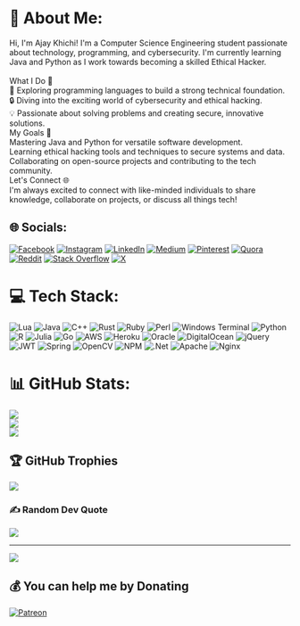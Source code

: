 # 💫 About Me:
Hi, I'm Ajay Khichi! I'm a Computer Science Engineering student passionate about technology, programming, and cybersecurity. I'm currently learning Java and Python as I work towards becoming a skilled Ethical Hacker.<br><br>What I Do 🚀<br>🌱 Exploring programming languages to build a strong technical foundation.<br>🔒 Diving into the exciting world of cybersecurity and ethical hacking.<br>💡 Passionate about solving problems and creating secure, innovative solutions.<br>My Goals 🎯<br>Mastering Java and Python for versatile software development.<br>Learning ethical hacking tools and techniques to secure systems and data.<br>Collaborating on open-source projects and contributing to the tech community.<br>Let's Connect 🌐<br>I'm always excited to connect with like-minded individuals to share knowledge, collaborate on projects, or discuss all things tech!


## 🌐 Socials:
[![Facebook](https://img.shields.io/badge/Facebook-%231877F2.svg?logo=Facebook&logoColor=white)](https://facebook.com/ajaysingh.khichi.948) [![Instagram](https://img.shields.io/badge/Instagram-%23E4405F.svg?logo=Instagram&logoColor=white)](https://instagram.com/ajju_____banna) [![LinkedIn](https://img.shields.io/badge/LinkedIn-%230077B5.svg?logo=linkedin&logoColor=white)](https://linkedin.com/in/ajay-khichi-05264928b) [![Medium](https://img.shields.io/badge/Medium-12100E?logo=medium&logoColor=white)](https://medium.com/@ajaysinghkhichi5) [![Pinterest](https://img.shields.io/badge/Pinterest-%23E60023.svg?logo=Pinterest&logoColor=white)](https://pinterest.com/ajaykhichi5) [![Quora](https://img.shields.io/badge/Quora-%23B92B27.svg?logo=Quora&logoColor=white)](https://quora.com/profile/Ajay-Singh-Khichi-3) [![Reddit](https://img.shields.io/badge/Reddit-%23FF4500.svg?logo=Reddit&logoColor=white)](https://reddit.com/user/ajju-banna) [![Stack Overflow](https://img.shields.io/badge/-Stackoverflow-FE7A16?logo=stack-overflow&logoColor=white)](https://stackoverflow.com/users/22402810/ajay-singh-khichi) [![X](https://img.shields.io/badge/X-black.svg?logo=X&logoColor=white)](https://x.com/Ajaysingh4281) 

# 💻 Tech Stack:
![Lua](https://img.shields.io/badge/lua-%232C2D72.svg?style=plastic&logo=lua&logoColor=white) ![Java](https://img.shields.io/badge/java-%23ED8B00.svg?style=plastic&logo=openjdk&logoColor=white) ![C++](https://img.shields.io/badge/c++-%2300599C.svg?style=plastic&logo=c%2B%2B&logoColor=white) ![Rust](https://img.shields.io/badge/rust-%23000000.svg?style=plastic&logo=rust&logoColor=white) ![Ruby](https://img.shields.io/badge/ruby-%23CC342D.svg?style=plastic&logo=ruby&logoColor=white) ![Perl](https://img.shields.io/badge/perl-%2339457E.svg?style=plastic&logo=perl&logoColor=white) ![Windows Terminal](https://img.shields.io/badge/Windows%20Terminal-%234D4D4D.svg?style=plastic&logo=windows-terminal&logoColor=white) ![Python](https://img.shields.io/badge/python-3670A0?style=plastic&logo=python&logoColor=ffdd54) ![R](https://img.shields.io/badge/r-%23276DC3.svg?style=plastic&logo=r&logoColor=white) ![Julia](https://img.shields.io/badge/-Julia-9558B2?style=plastic&logo=julia&logoColor=white) ![Go](https://img.shields.io/badge/go-%2300ADD8.svg?style=plastic&logo=go&logoColor=white) ![AWS](https://img.shields.io/badge/AWS-%23FF9900.svg?style=plastic&logo=amazon-aws&logoColor=white) ![Heroku](https://img.shields.io/badge/heroku-%23430098.svg?style=plastic&logo=heroku&logoColor=white) ![Oracle](https://img.shields.io/badge/Oracle-F80000?style=plastic&logo=oracle&logoColor=white) ![DigitalOcean](https://img.shields.io/badge/DigitalOcean-%230167ff.svg?style=plastic&logo=digitalOcean&logoColor=white) ![jQuery](https://img.shields.io/badge/jquery-%230769AD.svg?style=plastic&logo=jquery&logoColor=white) ![JWT](https://img.shields.io/badge/JWT-black?style=plastic&logo=JSON%20web%20tokens) ![Spring](https://img.shields.io/badge/spring-%236DB33F.svg?style=plastic&logo=spring&logoColor=white) ![OpenCV](https://img.shields.io/badge/opencv-%23white.svg?style=plastic&logo=opencv&logoColor=white) ![NPM](https://img.shields.io/badge/NPM-%23CB3837.svg?style=plastic&logo=npm&logoColor=white) ![.Net](https://img.shields.io/badge/.NET-5C2D91?style=plastic&logo=.net&logoColor=white) ![Apache](https://img.shields.io/badge/apache-%23D42029.svg?style=plastic&logo=apache&logoColor=white) ![Nginx](https://img.shields.io/badge/nginx-%23009639.svg?style=plastic&logo=nginx&logoColor=white)
# 📊 GitHub Stats:
![](https://github-readme-stats.vercel.app/api?username=ajay-khichi&theme=dark&hide_border=false&include_all_commits=false&count_private=false)<br/>
![](https://github-readme-streak-stats.herokuapp.com/?user=ajay-khichi&theme=dark&hide_border=false)<br/>
![](https://github-readme-stats.vercel.app/api/top-langs/?username=ajay-khichi&theme=dark&hide_border=false&include_all_commits=false&count_private=false&layout=compact)

## 🏆 GitHub Trophies
![](https://github-profile-trophy.vercel.app/?username=ajay-khichi&theme=radical&no-frame=false&no-bg=true&margin-w=4)

### ✍️ Random Dev Quote
![](https://quotes-github-readme.vercel.app/api?type=horizontal&theme=radical)

---
[![](https://visitcount.itsvg.in/api?id=ajay-khichi&icon=0&color=0)](https://visitcount.itsvg.in)

  ## 💰 You can help me by Donating
  [![Patreon](https://img.shields.io/badge/Patreon-F96854?style=for-the-badge&logo=patreon&logoColor=white)](https://patreon.com/Ignisher) 

  
<!-- Proudly created with GPRM ( https://gprm.itsvg.in ) -->
